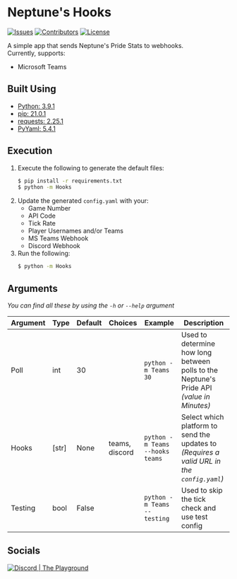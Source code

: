 # Neptune's Hooks
[![Issues](https://img.shields.io/github/issues/Macro303/Neptunes-Hooks.svg?style=flat-square)](https://github.com/Macro303/Neptunes-Hooks/issues)
[![Contributors](https://img.shields.io/github/contributors/Macro303/Neptunes-Hooks.svg?style=flat-square)](https://github.com/Macro303/Neptunes-Hooks/graphs/contributors)
[![License](https://img.shields.io/github/license/Macro303/Neptunes-Hooks.svg?style=flat-square)](https://opensource.org/licenses/MIT)

A simple app that sends Neptune's Pride Stats to webhooks.  
Currently, supports:
 - Microsoft Teams

## Built Using
 - [Python: 3.9.1](https://www.python.org/)
 - [pip: 21.0.1](https://pypi.org/project/pip/)
 - [requests: 2.25.1](https://pypi.org/project/requests/)
 - [PyYaml: 5.4.1](https://pypi.org/project/PyYaml/)

## Execution
1. Execute the following to generate the default files:
   ```bash
   $ pip install -r requirements.txt
   $ python -m Hooks
   ```
2. Update the generated `config.yaml` with your:
    - Game Number
    - API Code
    - Tick Rate
    - Player Usernames and/or Teams 
    - MS Teams Webhook
    - Discord Webhook
3. Run the following:
   ```bash
   $ python -m Hooks
   ```

## Arguments
*You can find all these by using the `-h` or `--help` argument*

| Argument | Type | Default | Choices | Example | Description |
| -------- | ---- | ------- | ------- | ------- | ----------- |
| Poll | int | 30 | | `python -m Teams 30` | Used to determine how long between polls to the Neptune's Pride API *(value in Minutes)* |
| Hooks | [str] | None | teams, discord | `python -m Teams --hooks teams` | Select which platform to send the updates to *(Requires a valid URL in the `config.yaml`)* |
| Testing | bool | False | | `python -m Teams --testing` | Used to skip the tick check and use test config |

## Socials
[![Discord | The Playground](https://discord.com/api/v6/guilds/618581423070117932/widget.png?style=banner2)](https://discord.gg/nqGMeGg)  
